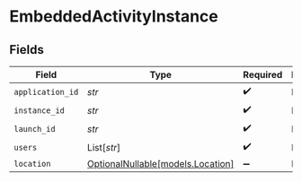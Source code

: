 # EmbeddedActivityInstance


## Fields

| Field                                                      | Type                                                       | Required                                                   | Description                                                |
| ---------------------------------------------------------- | ---------------------------------------------------------- | ---------------------------------------------------------- | ---------------------------------------------------------- |
| `application_id`                                           | *str*                                                      | :heavy_check_mark:                                         | N/A                                                        |
| `instance_id`                                              | *str*                                                      | :heavy_check_mark:                                         | N/A                                                        |
| `launch_id`                                                | *str*                                                      | :heavy_check_mark:                                         | N/A                                                        |
| `users`                                                    | List[*str*]                                                | :heavy_check_mark:                                         | N/A                                                        |
| `location`                                                 | [OptionalNullable[models.Location]](../models/location.md) | :heavy_minus_sign:                                         | N/A                                                        |